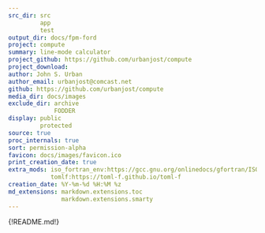 ```yaml
---
src_dir: src
         app
         test
output_dir: docs/fpm-ford
project: compute
summary: line-mode calculator
project_github: https://github.com/urbanjost/compute
project_download:
author: John S. Urban
author_email: urbanjost@comcast.net
github: https://github.com/urbanjost/compute
media_dir: docs/images
exclude_dir: archive
             FODDER
display: public
         protected
source: true
proc_internals: true
sort: permission-alpha
favicon: docs/images/favicon.ico
print_creation_date: true
extra_mods: iso_fortran_env:https://gcc.gnu.org/onlinedocs/gfortran/ISO_005fFORTRAN_005fENV.html
            tomlf:https://toml-f.github.io/toml-f
creation_date: %Y-%m-%d %H:%M %z
md_extensions: markdown.extensions.toc
               markdown.extensions.smarty
---
```


{!README.md!}
